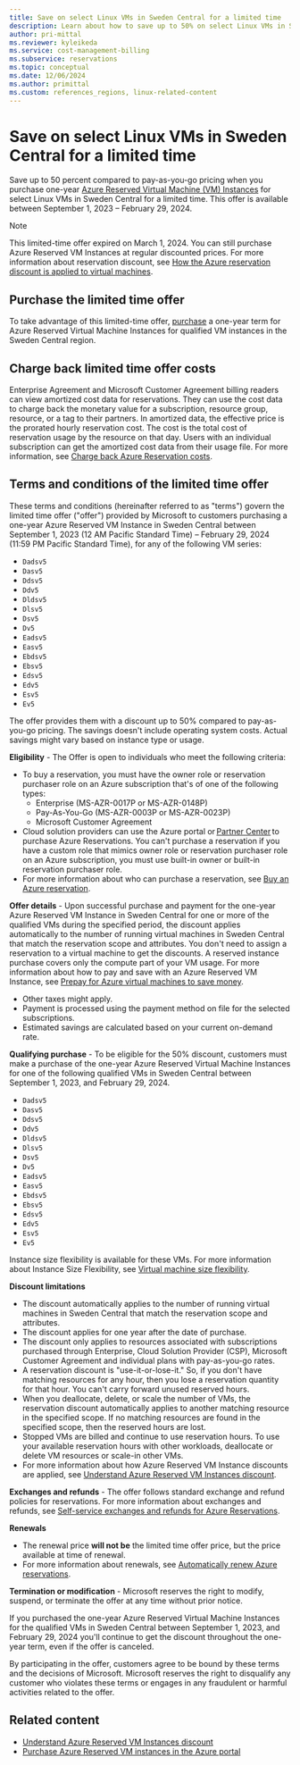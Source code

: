 ```yaml
---
title: Save on select Linux VMs in Sweden Central for a limited time
description: Learn about how to save up to 50% on select Linux VMs in Sweden Central for a limited time.
author: pri-mittal
ms.reviewer: kyleikeda
ms.service: cost-management-billing
ms.subservice: reservations
ms.topic: conceptual
ms.date: 12/06/2024
ms.author: primittal
ms.custom: references_regions, linux-related-content
---
```


# Save on select Linux VMs in Sweden Central for a limited time

Save up to 50 percent compared to pay-as-you-go pricing when you purchase one-year [Azure Reserved Virtual Machine (VM) Instances](/azure/virtual-machines/prepay-reserved-vm-instances?toc=/azure/cost-management-billing/reservations/toc.json&source=azlto3) for select Linux VMs in Sweden Central for a limited time. This offer is available between September 1, 2023 – February 29, 2024.

> [!NOTE]
> This limited-time offer expired on March 1, 2024. You can still purchase Azure Reserved VM Instances at regular discounted prices. For more information about reservation discount, see [How the Azure reservation discount is applied to virtual machines](../manage/understand-vm-reservation-charges.md).

## Purchase the limited time offer

To take advantage of this limited-time offer, [purchase](https://aka.ms/azure/pricing/SwedenCentral/Purchase1) a one-year term for Azure Reserved Virtual Machine Instances for qualified VM instances in the Sweden Central region.

## Charge back limited time offer costs

Enterprise Agreement and Microsoft Customer Agreement billing readers can view amortized cost data for reservations. They can use the cost data to charge back the monetary value for a subscription, resource group, resource, or a tag to their partners. In amortized data, the effective price is the prorated hourly reservation cost. The cost is the total cost of reservation usage by the resource on that day. Users with an individual subscription can get the amortized cost data from their usage file. For more information, see [Charge back Azure Reservation costs](charge-back-usage.md).

## Terms and conditions of the limited time offer

These terms and conditions (hereinafter referred to as "terms") govern the limited time offer ("offer") provided by Microsoft to customers purchasing a one-year Azure Reserved VM Instance in Sweden Central between September 1, 2023 (12 AM Pacific Standard Time) – February 29, 2024 (11:59 PM Pacific Standard Time), for any of the following VM series:

- `Dadsv5`
- `Dasv5`
- `Ddsv5`
- `Ddv5`
- `Dldsv5`
- `Dlsv5`
- `Dsv5`
- `Dv5`
- `Eadsv5`
- `Easv5`
- `Ebdsv5`
- `Ebsv5`
- `Edsv5`
- `Edv5`
- `Esv5`
- `Ev5`

The offer provides them with a discount up to 50% compared to pay-as-you-go pricing. The savings doesn't include operating system costs. Actual savings might vary based on instance type or usage.

**Eligibility** - The Offer is open to individuals who meet the following criteria:

- To buy a reservation, you must have the owner role or reservation purchaser role on an Azure subscription that's of one of the following types:
  - Enterprise (MS-AZR-0017P or MS-AZR-0148P)
  - Pay-As-You-Go (MS-AZR-0003P or MS-AZR-0023P)
  - Microsoft Customer Agreement
- Cloud solution providers can use the Azure portal or [Partner Center](/partner-center/azure-reservations?source=azlto1) to purchase Azure Reservations. You can't purchase a reservation if you have a custom role that mimics owner role or reservation purchaser role on an Azure subscription, you must use built-in owner or built-in reservation purchaser role.
- For more information about who can purchase a reservation, see [Buy an Azure reservation](prepare-buy-reservation.md?source=azlto2).

**Offer details** - Upon successful purchase and payment for the one-year Azure Reserved VM Instance in Sweden Central for one or more of the qualified VMs during the specified period, the discount applies automatically to the number of running virtual machines in Sweden Central that match the reservation scope and attributes. You don't need to assign a reservation to a virtual machine to get the discounts. A reserved instance purchase covers only the compute part of your VM usage. For more information about how to pay and save with an Azure Reserved VM Instance, see [Prepay for Azure virtual machines to save money](/azure/virtual-machines/prepay-reserved-vm-instances?toc=/azure/cost-management-billing/reservations/toc.json&source=azlto3).

- Other taxes might apply.
- Payment is processed using the payment method on file for the selected subscriptions.
- Estimated savings are calculated based on your current on-demand rate.

**Qualifying purchase** - To be eligible for the 50% discount, customers must make a purchase of the one-year Azure Reserved Virtual Machine Instances for one of the following qualified VMs in Sweden Central between September 1, 2023, and February 29, 2024.

- `Dadsv5`
- `Dasv5`
- `Ddsv5`
- `Ddv5`
- `Dldsv5`
- `Dlsv5`
- `Dsv5`
- `Dv5`
- `Eadsv5`
- `Easv5`
- `Ebdsv5`
- `Ebsv5`
- `Edsv5`
- `Edv5`
- `Esv5`
- `Ev5`

Instance size flexibility is available for these VMs. For more information about Instance Size Flexibility, see [Virtual machine size flexibility](/azure/virtual-machines/reserved-vm-instance-size-flexibility?source=azlto7).

**Discount limitations**

- The discount automatically applies to the number of running virtual machines in Sweden Central that match the reservation scope and attributes.
- The discount applies for one year after the date of purchase.
- The discount only applies to resources associated with subscriptions purchased through Enterprise, Cloud Solution Provider (CSP), Microsoft Customer Agreement and individual plans with pay-as-you-go rates.
- A reservation discount is "use-it-or-lose-it." So, if you don't have matching resources for any hour, then you lose a reservation quantity for that hour. You can't carry forward unused reserved hours.
- When you deallocate, delete, or scale the number of VMs, the reservation discount automatically applies to another matching resource in the specified scope. If no matching resources are found in the specified scope, then the reserved hours are lost.
- Stopped VMs are billed and continue to use reservation hours. To use your available reservation hours with other workloads, deallocate or delete VM resources or scale-in other VMs.
- For more information about how Azure Reserved VM Instance discounts are applied, see [Understand Azure Reserved VM Instances discount](../manage/understand-vm-reservation-charges.md?source=azlto4).

**Exchanges and refunds** - The offer follows standard exchange and refund policies for reservations. For more information about exchanges and refunds, see [Self-service exchanges and refunds for Azure Reservations](exchange-and-refund-azure-reservations.md?source=azlto6).

**Renewals**

- The renewal price **will not be** the limited time offer price, but the price available at time of renewal.
- For more information about renewals, see [Automatically renew Azure reservations](reservation-renew.md?source=azlto5).

**Termination or modification** - Microsoft reserves the right to modify, suspend, or terminate the offer at any time without prior notice.

If you purchased the one-year Azure Reserved Virtual Machine Instances for the qualified VMs in Sweden Central between September 1, 2023, and February 29, 2024 you'll continue to get the discount throughout the one-year term, even if the offer is canceled.

By participating in the offer, customers agree to be bound by these terms and the decisions of Microsoft. Microsoft reserves the right to disqualify any customer who violates these terms or engages in any fraudulent or harmful activities related to the offer.

## Related content

- [Understand Azure Reserved VM Instances discount](../manage/understand-vm-reservation-charges.md?source=azlto4)
- [Purchase Azure Reserved VM instances in the Azure portal](https://aka.ms/azure/pricing/SwedenCentral/Purchase1)
